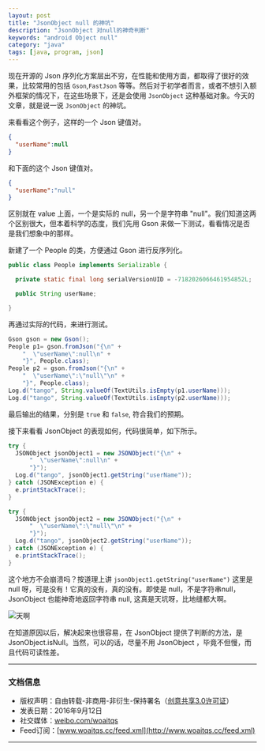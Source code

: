 ```yaml
---
layout: post
title: "JsonObject null 的神坑"
description: "JsonObject 对null的神奇判断"
keywords: "android Object null"
category: "java"
tags: [java, program, json]
---
```



现在开源的 Json 序列化方案层出不穷，在性能和使用方面，都取得了很好的效果，比较常用的包括 `Gson`,`FastJson` 等等。然后对于初学者而言，或者不想引入额外框架的情况下，在这些场景下，还是会使用 `JsonObject` 这种基础对象。今天的文章，就是说一说 `JsonObject` 的神坑。

<!--more-->

来看看这个例子，这样的一个 Json 键值对。

```json
{
  "userName":null
}
```

和下面的这个 Json 键值对。

```json
{
  "userName":"null"
}
```

区别就在 value 上面，一个是实际的 null，另一个是字符串 "null"。我们知道这两个区别很大，但本着科学的态度，我们先用 Gson 来做一下测试，看看情况是否是我们想象中的那样。

新建了一个 People 的类，方便通过 Gson 进行反序列化。

```java
public class People implements Serializable {

  private static final long serialVersionUID = -7182026066461954852L;

  public String userName;

}
```

再通过实际的代码，来进行测试。

```java
Gson gson = new Gson();
People p1= gson.fromJson("{\n" +
    "  \"userName\":null\n" +
    "}", People.class);
People p2 = gson.fromJson("{\n" +
    "  \"userName\":\"null\"\n" +
    "}", People.class);
Log.d("tango", String.valueOf(TextUtils.isEmpty(p1.userName)));
Log.d("tango", String.valueOf(TextUtils.isEmpty(p2.userName)));
```

最后输出的结果，分别是 `true` 和 `false`, 符合我们的预期。

接下来看看 JsonObject 的表现如何，代码很简单，如下所示。

```java
try {
  JSONObject jsonObject1 = new JSONObject("{\n" +
      "  \"userName\":null\n" +
      "}");
  Log.d("tango", jsonObject1.getString("userName"));
} catch (JSONException e) {
  e.printStackTrace();
}

try {
  JSONObject jsonObject2 = new JSONObject("{\n" +
      "  \"userName\":\"null\"\n" +
      "}");
  Log.d("tango", jsonObject2.getString("userName"));
} catch (JSONException e) {
  e.printStackTrace();
}
```

这个地方不会崩溃吗？按道理上讲 `jsonObject1.getString("userName")` 这里是 null 呀，可是没有！它真的没有，真的没有。即使是 null，不是字符串null，JsonObject 也能神奇地返回字符串 null, 这真是天坑呀，比地缝都大啊。

![天啊](http://o8p68x17d.bkt.clouddn.com/wow.webp)

在知道原因以后，解决起来也很容易，在 JsonObject 提供了判断的方法，是 JsonObject.isNull。当然，可以的话，尽量不用 JsonObject ，毕竟不但慢，而且代码可读性差。

------------------------

### 文档信息
* 版权声明：自由转载-非商用-非衍生-保持署名（[创意共享3.0许可证](http://creativecommons.org/licenses/by-nc-nd/3.0/deed.zh)）
* 发表日期：2016年9月12日
* 社交媒体：[weibo.com/woaitqs](http://weibo.com/woaitqs)
* Feed订阅：[www.woaitqs.cc/feed.xml](http://www.woaitqs.cc/feed.xml)

------------------------
